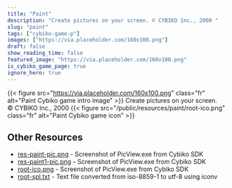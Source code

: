 ```yaml
---
title: "Paint"
description: "Create pictures on your screen. © CYBIKO Inc., 2000 "
slug: "paint"
tags: ["cybiko-game-p"]
images: ["https://via.placeholder.com/160x100.png"]
draft: false
show_reading_time: false
featured_image: "https://via.placeholder.com/160x100.png"
is_cybiko_game_page: true
ignore_hero: true
---
```

{{< figure src="https://via.placeholder.com/160x100.png" class="fr" alt="Paint Cybiko game intro image" >}}
Create pictures on your screen. \
© CYBIKO Inc., 2000 {{< figure src="/public/resources/paint/root-ico.png" class="fr" alt="Paint Cybiko game icon" >}}

## Other Resources
* [res-paint-pic.png](/public/resources/paint/res-paint-pic.png) - Screenshot of PicView.exe from Cybiko SDK
* [res-paint1-pic.png](/public/resources/paint/res-paint1-pic.png) - Screenshot of PicView.exe from Cybiko SDK
* [root-ico.png](/public/resources/paint/root-ico.png) - Screenshot of PicView.exe from Cybiko SDK
* [root-spl.txt](/public/resources/paint/root-spl.txt) - Text file converted from iso-8859-1 to utf-8 using iconv
